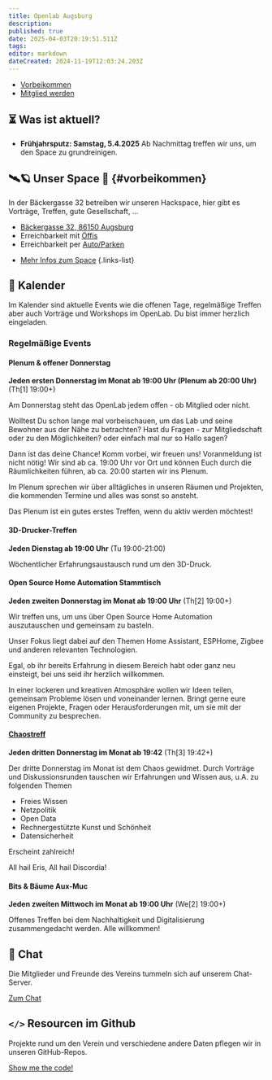 ```yaml
---
title: Openlab Augsburg
description: 
published: true
date: 2025-04-03T20:19:51.511Z
tags: 
editor: markdown
dateCreated: 2024-11-19T12:03:24.203Z
---
```


- [Vorbeikommen](#vorbeikommen)  
- [Mitglied werden](/Mitglieder/mitglied-werden)

## ⏳ Was ist aktuell?

* **Frühjahrsputz: Samstag, 5.4.2025**
  Ab Nachmittag treffen wir uns, um den Space zu grundreinigen.
  
## 🛰️🪐 Unser Space 🌌 {#vorbeikommen}

In der Bäckergasse 32 betreiben wir unseren Hackspace, hier gibt es Vorträge, Treffen, gute Gesellschaft, …

* [Bäckergasse 32, 86150 Augsburg](https://www.openstreetmap.org/way/89645828)
* Erreichbarkeit mit [Öffis](/Space/öffis)
* Erreichbarkeit per [Auto/Parken](/Space/parken)

- [Mehr Infos zum Space](Space/Räume/Space.md)
{.links-list}

## 📅 Kalender

Im Kalender sind aktuelle Events wie die offenen Tage, regelmäßige Treffen aber auch Vorträge und Workshops im OpenLab. Du bist immer herzlich eingeladen.

### Regelmäßige Events

#### Plenum & offener Donnerstag

**Jeden ersten Donnerstag im Monat ab 19:00 Uhr (Plenum ab 20:00 Uhr)** (<span data-since="2025-01-01">Th[1] 19:00+</span>)

Am Donnerstag steht das OpenLab jedem offen - ob Mitglied oder nicht.

Wolltest Du schon lange mal vorbeischauen, um das Lab und seine Bewohner aus der Nähe zu betrachten?
Hast du Fragen - zur Mitgliedschaft oder zu den Möglichkeiten?
oder einfach mal nur so Hallo sagen?

Dann ist das deine Chance! Komm vorbei, wir freuen uns! Voranmeldung ist nicht nötig! Wir sind ab ca. 19:00 Uhr vor Ort und können Euch durch die Räumlichkeiten führen, ab ca. 20:00 starten wir ins Plenum.

Im Plenum sprechen wir über alltägliches in unseren Räumen und Projekten, die kommenden Termine und alles was sonst so ansteht.

Das Plenum ist ein gutes erstes Treffen, wenn du aktiv werden möchtest!


#### 3D-Drucker-Treffen
**Jeden Dienstag ab 19:00 Uhr** (<span data-since="2024-01-01">Tu 19:00-21:00</span>)

Wöchentlicher Erfahrungsaustausch rund um den 3D-Druck.

#### Open Source Home Automation Stammtisch

**Jeden zweiten Donnerstag im Monat ab 19:00 Uhr** (<span data-since="2025-01-01">Th[2] 19:00+</span>)

Wir treffen uns, um uns über Open Source Home Automation auszutauschen und gemeinsam zu basteln.

Unser Fokus liegt dabei auf den Themen Home Assistant, ESPHome, Zigbee und anderen relevanten Technologien.

Egal, ob ihr bereits Erfahrung in diesem Bereich habt oder ganz neu einsteigt, bei uns seid ihr herzlich willkommen.

In einer lockeren und kreativen Atmosphäre wollen wir Ideen teilen, gemeinsam Probleme lösen und voneinander lernen. Bringt gerne eure eigenen Projekte, Fragen oder Herausforderungen mit, um sie mit der Community zu besprechen.

#### [Chaostreff](https://c3a.de/)

**Jeden dritten Donnerstag im Monat ab 19:42** (<span data-since="2025-01-01">Th[3] 19:42+</span>)

Der dritte Donnerstag im Monat ist dem Chaos gewidmet. Durch Vorträge und Diskussionsrunden tauschen wir Erfahrungen und Wissen aus, u.A. zu folgenden Themen

- Freies Wissen
- Netzpolitik
- Open Data
- Rechnergestützte Kunst und Schönheit
- Datensicherheit

Erscheint zahlreich!

All hail Eris, All hail Discordia!

#### Bits & Bäume Aux-Muc

**Jeden zweiten Mittwoch im Monat ab 19:00 Uhr**  (<span data-since="2025-01-01">We[2] 19:00+</span>)

Offenes Treffen bei dem Nachhaltigkeit und Digitalisierung zusammengedacht werden. Alle willkommen!

## 💬 Chat

Die Mitglieder und Freunde des Vereins tummeln sich auf unserem Chat-Server.

[Zum Chat](/Space/Infrastruktur/chat)

## `</>` Resourcen im Github

Projekte rund um den Verein und verschiedene andere Daten pflegen wir in unseren GitHub-Repos.

[Show me the code!](https://github.com/openlab-aux)
